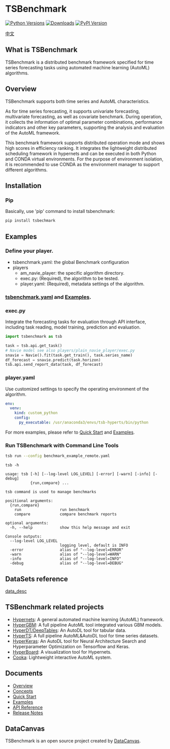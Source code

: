 # TSBenchmark
[![Python Versions](https://img.shields.io/pypi/pyversions/hypergbm.svg)](https://pypi.org/project/hypergbm)
[![Downloads](https://pepy.tech/badge/hypergbm)](https://pepy.tech/project/hypergbm)
[![PyPI Version](https://img.shields.io/pypi/v/hypergbm.svg)](https://pypi.org/project/hypergbm)

[中文](README_zh_CN.md)

## What is TSBenchmark
TSBenchmark is a distributed benchmark framework specified for time series forecasting tasks using automated machine learning (AutoML) algorithms.

## Overview
TSBenchmark supports both time series and AutoML characteristics.

As for time series forecasting, it supports univariate forecasting, multivariate forecasting, as well as covariate benchmark.
During operation, it collects the information of optimal parameter combinations, performance indicators and other key parameters, supporting the analysis and evaluation of the AutoML framework.

This benchmark framework supports distributed operation mode and shows high scores in efficiency ranking.
It integrates the lightweight distributed scheduling framework in hypernets and can be executed in both Python and CONDA virtual environments.
For the purpose of environment isolation, it is recommended to use CONDA as the environment manager to support different algorithms.

## Installation

### Pip

Basically, use 'pip' command to install tsbenchmark:
```bash
pip install tsbechmark
```

## Examples

### Define your player.
  - tsbenchmark.yaml:  the global Benchmark configuration
  - players 
    - am_navie_player: the specific algorithm directory.
    - exec.py: (Required), the algorithm to be tested.
    - player.yaml: (Required), metadata settings of the algorithm.

### [tsbenchmark.yaml](tsbenchmark/tests/benchmark.template.yaml) and [Examples](tsbenchmark/tests/benchmark_example_remote.yaml).

### exec.py 

Integrate the forecasting tasks for evaluation through API interface, including task reading, model training, prediction and evaluation.

```python
import tsbenchmark as tsb

task = tsb.api.get_task()
# Navie model see also players/plain_navie_player/exec.py
snavie = Navie().fit(task.get_train(), task.series_name)
df_forecast = snavie.predict(task.horizon)
tsb.api.send_report_data(task, df_forecast)
```

### player.yaml 

Use customized settings to specify the operating environment of the algorithm.
```yaml
env:
  venv:
    kind: custom_python
    config:
      py_executable: /usr/anaconda3/envs/tsb-hyperts/bin/python
```

For more examples, please refer to [Quick Start](https://tsbenchmark.readthedocs.io/en/latest/quickstart.html) and [Examples](https://tsbenchmark.readthedocs.io/en/latest/examples.html).

### Run TSBenchmark with Command Line Tools
```bash
tsb run --config benchmark_example_remote.yaml
```

```
tsb -h

usage: tsb [-h] [--log-level LOG_LEVEL] [-error] [-warn] [-info] [-debug]
           {run,compare} ...

tsb command is used to manage benchmarks

positional arguments:
  {run,compare}
    run                 run benchmark
    compare             compare benchmark reports

optional arguments:
  -h, --help            show this help message and exit

Console outputs:
  --log-level LOG_LEVEL
                        logging level, default is INFO
  -error                alias of "--log-level=ERROR"
  -warn                 alias of "--log-level=WARN"
  -info                 alias of "--log-level=INFO"
  -debug                alias of "--log-level=DEBUG"          
```

## DataSets reference
[data_desc](https://tsbenchmark.s3.amazonaws.com/datas/dataset_desc.csv)

## TSBenchmark related projects
* [Hypernets](https://github.com/DataCanvasIO/Hypernets): A general automated machine learning (AutoML) framework.
* [HyperGBM](https://github.com/DataCanvasIO/HyperGBM): A full pipeline AutoML tool integrated various GBM models.
* [HyperDT/DeepTables](https://github.com/DataCanvasIO/DeepTables): An AutoDL tool for tabular data.
* [HyperTS](https://github.com/DataCanvasIO/HyperTS): A full pipeline AutoML&AutoDL tool for time series datasets.
* [HyperKeras](https://github.com/DataCanvasIO/HyperKeras): An AutoDL tool for Neural Architecture Search and Hyperparameter Optimization on Tensorflow and Keras.
* [HyperBoard](https://github.com/DataCanvasIO/HyperBoard): A visualization tool for Hypernets.
* [Cooka](https://github.com/DataCanvasIO/Cooka): Lightweight interactive AutoML system.

## Documents

* [Overview](https://tsbenchmark.readthedocs.io/en/latest/index.html)
* [Concepts](https://tsbenchmark.readthedocs.io/en/latest/concepts.html)
* [Quick Start](https://tsbenchmark.readthedocs.io/en/latest/quickstart.html)
* [Examples](https://tsbenchmark.readthedocs.io/en/latest/examples.html)
* [API Reference](https://tsbenchmark.readthedocs.io/en/latest/api_docs/modules.html)
* [Release Notes](https://tsbenchmark.readthedocs.io/en/latest/release_note.html)

## DataCanvas
TSBenchmark is an open source project created by [DataCanvas](https://www.datacanvas.com/). 
